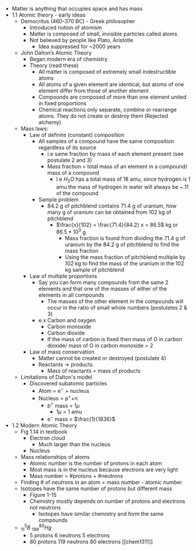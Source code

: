 - Matter is anything that occupies space and has mass  
- 1.1 Atomic theory \- early ideas  
  - Democritus (460-370 BC) \- Greek philosopher  
    - Introduced notion of atomism  
    - Matter is composed of small, invisible particles called atoms  
    - Not believed by people like Plato, Aristotle  
      - Idea suppressed for \~2000 years  
  - John Dalton’s Atomic Theory  
    - Began modern era of chemistry  
    - Theory (read these)  
      - All matter is composed of extremely small indestructible atoms  
      - All atoms of a given element are identical, but atoms of one element differ from those of another element  
      - Compounds are composed of more than one element united in fixed proportions  
      - Chemical reactions only separate, combine or rearrange atoms. They do not create or destroy them (Rejected alchemy)  
  - Mass laws:  
    - Law of definite (constant) composition  
      - All samples of a compound have the same composition regardless of its source  
        - i.e same fraction by mass of each element present (see postulate 2 and 3\)  
        - Mass fraction \= total mass of an element in a compound/ mass of a compound   
          - I.e $H_2O$ has a total mass of 18 amu, since hydrogen is 1 amu the mass of hydrogen in water will always be \~.11 of the compound  
      - Sample problem  
        - 84.2 g of pitchblend contains 71.4 g of uranium, how many g of uranium can be obtained from 102 kg of pitchblend  
          - $\frac{x}{102} = \frac{71.4}{84.2}  x = 86.5$ kg or $86.5*\mathrm{10}^3$ g  
            - Mass fraction is found from dividing the 71.4 g of uranium by the 84.2 g of pitchblend to find the mass fraction  
            - Using the mass fraction of pitchblend multiple by 102 kg to find the mass of the uranium in the 102 kg sample of pitchblend   
    - Law of multiple proportions  
      - Say you can form many compounds from the same 2 elements and that one of the masses of either of the elements in all compounds  
        - The masses of the other element in the compounds will occur in the ratio of small whole numbers (postulates 2 & 3\)  
      - e.x Carbon and oxygen  
        - Carbon monoxide  
        - Carbon dioxide  
        - If the mass of carbon is fixed then mass of O in carbon dioxide/ mass of O in carbon monoxide \= 2  
    - Law of mass conservation  
      - Matter cannot be created or destroyed (postulate 4\)  
      - Reactants $\rightarrow$ products  
        - Mass of reactants \= mass of products  
  - Limitations of Dalton's model  
    - Discovered subatomic particles  
      - Atom = $\mathrm{e}^-$ + nucleus  
      - Nucleus \= $\mathrm{p}^+$+n  
        - $\mathrm{p}^+$ mass = 1$\mu$  
          - 1$\mu$ = 1 amu  
        - $\mathrm{e}^-$ mass = $\frac{1}{1836}$
- 1.2 Modern Atomic Theory
  - Fig 1.14 in textbook  
    - Electron cloud  
      - Much larger than the nucleus  
    - Nucleus  
  - Mass relationships of atoms  
    - Atomic number is the number of protons in each atom  
    - Most mass is in the nucleus because electrons are very light  
    - Mass number \= \#protons \+ \#neutrons  
  - Finding \# of neutrons in an atom \= mass number \- atomic number  
  - Isotopes have the same number of protons but different mass  
    - Figure 1-15  
    - Chemistry mostly depends on number of protons and electrons not neutrons  
      - Isotopes have similar chemistry and form the same compounds  
  - $^5_{11}B$ $^{80}_{199}Hg$
    - 5 protons 6 neutrons 5 electrons  
    - 80 protons 119 neutrons 80 electrons
[[chem1311]]